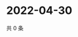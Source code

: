 # 2022-04-30

共 0 条

<!-- BEGIN WEIBO -->
<!-- 最后更新时间 Sat Apr 30 2022 13:12:23 GMT+0800 (China Standard Time) -->

<!-- END WEIBO -->
